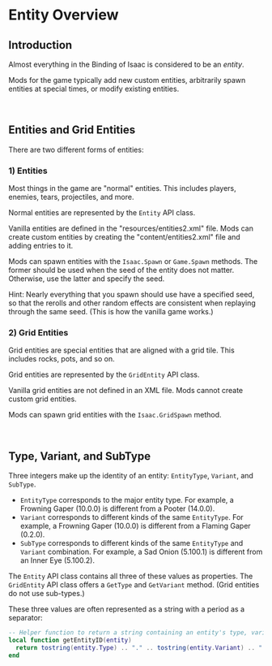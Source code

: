 # Entity Overview

## Introduction

Almost everything in the Binding of Isaac is considered to be an *entity*.

Mods for the game typically add new custom entities, arbitrarily spawn entities at special times, or modify existing entities.

<br>

## Entities and Grid Entities

There are two different forms of entities:

### 1) Entities

Most things in the game are "normal" entities. This includes players, enemies, tears, projectiles, and more.

Normal entities are represented by the `Entity` API class.

Vanilla entities are defined in the "resources/entities2.xml" file. Mods can create custom entities by creating the "content/entities2.xml" file and adding entries to it.

Mods can spawn entities with the `Isaac.Spawn` or `Game.Spawn` methods. The former should be used when the seed of the entity does not matter. Otherwise, use the latter and specify the seed.

Hint: Nearly everything that you spawn should use have a specified seed, so that the rerolls and other random effects are consistent when replaying through the same seed. (This is how the vanilla game works.)

### 2) Grid Entities

Grid entities are special entities that are aligned with a grid tile. This includes rocks, pots, and so on.

Grid entities are represented by the `GridEntity` API class.

Vanilla grid entities are not defined in an XML file. Mods cannot create custom grid entities.

Mods can spawn grid entities with the `Isaac.GridSpawn` method.

<br>

## Type, Variant, and SubType

Three integers make up the identity of an entity: `EntityType`, `Variant`, and `SubType`.

- `EntityType` corresponds to the major entity type. For example, a Frowning Gaper (10.0.0) is different from a Pooter (14.0.0).
- `Variant` corresponds to different kinds of the same `EntityType`. For example, a Frowning Gaper (10.0.0) is different from a Flaming Gaper (0.2.0).
- `SubType` corresponds to different kinds of the same `EntityType` and `Variant` combination. For example, a Sad Onion (5.100.1) is different from an Inner Eye (5.100.2).

The `Entity` API class contains all three of these values as properties. The `GridEntity` API class offers a `GetType` and `GetVariant` method. (Grid entities do not use sub-types.)

These three values are often represented as a string with a period as a separator:

```lua
-- Helper function to return a string containing an entity's type, variant, and sub-type.
local function getEntityID(entity)
  return tostring(entity.Type) .. "." .. tostring(entity.Variant) .. "." .. tostring(entity.SubType)
end
```

<br>
